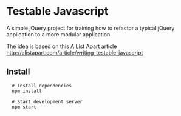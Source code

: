 # Testable Javascript

A simple jQuery project for training how to refactor a typical
jQuery application to a more modular application.

The idea is based on this A List Apart article http://alistapart.com/article/writing-testable-javascript


## Install

```
  # Install dependencies
  npm install

  # Start development server
  npm start
```
